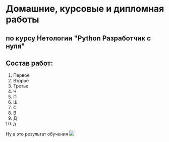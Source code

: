 # Домашние, курсовые и дипломная работы
## по курсу Нетологии "Python Разработчик с нуля"

## Состав работ:

1. Первое
2. Второе
3. Третье
4. Ч
5. П
6. Ш
7. С
8. В
9. Д
10. д

Ну а это результат обучения
![](https://u.netology.ru/backend/uploads/legacy/shared_diplomas/image/211335/907991cc001f40c69c4f9c0a3cd795a8.png?ts=1667670344)